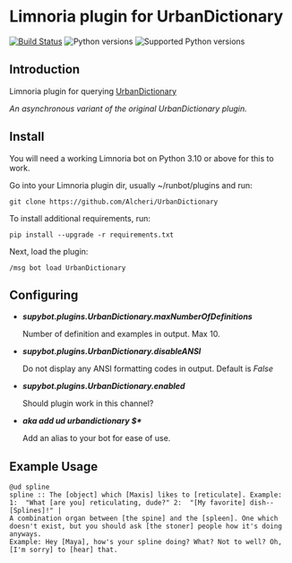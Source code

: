 # Limnoria plugin for UrbanDictionary

[![Build Status](https://app.travis-ci.com/Alcheri/UrbanDictionary.svg?token=pN4Z7GMexmH2xhm1Tq8j&branch=Limnoria-UrbanDictionary)](https://app.travis-ci.com/Alcheri/UrbanDictionary)
![Python versions](https://img.shields.io/badge/Python-version-blue) ![Supported Python versions](https://img.shields.io/badge/3.10%2C%203.11%2C%203.12%2C%203.13-blue.svg)

## Introduction

Limnoria plugin for querying [UrbanDictionary](http://www.urbandictionary.com)

_An asynchronous variant of the original UrbanDictionary plugin._

## Install

You will need a working Limnoria bot on Python 3.10 or above for this to work.

Go into your Limnoria plugin dir, usually ~/runbot/plugins and run:

```plaintext
git clone https://github.com/Alcheri/UrbanDictionary

```

To install additional requirements, run:

```plaintext
pip install --upgrade -r requirements.txt 
```

Next, load the plugin:

```plaintext
/msg bot load UrbanDictionary
```

## Configuring

* **_supybot.plugins.UrbanDictionary.maxNumberOfDefinitions_**

    Number of definition and examples in output. Max 10.

* **_supybot.plugins.UrbanDictionary.disableANSI_**

    Do not display any ANSI formatting codes in output. Default is _False_

* **_supybot.plugins.UrbanDictionary.enabled_**

    Should plugin work in this channel?

* **_aka add ud urbandictionary $*_**

    Add an alias to your bot for ease of use.

## Example Usage

```plaintext
@ud spline
spline :: The [object] which [Maxis] likes to [reticulate]. Example: 1:  "What [are you] reticulating, dude?" 2:  "[My favorite] dish-- [Splines]!" |
A combination organ between [the spine] and the [spleen]. One which doesn't exist, but you should ask [the stoner] people how it's doing anyways.
Example: Hey [Maya], how's your spline doing? What? Not to well? Oh, [I'm sorry] to [hear] that.
```
